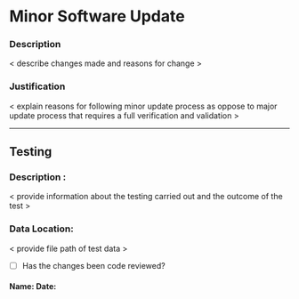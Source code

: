 # Minor Software Update 

### Description 

< describe changes made and reasons for change > 


### Justification 

< explain reasons for following minor update process as oppose to major update process
  that requires a full verification and validation >
  
  
  
_________________________________________________________________________________________________



## Testing

### Description :

< provide information about the testing carried out and the outcome of the test >

### Data Location:

< provide file path of test data >



- [ ] Has the changes been code reviewed? 



#### Name:                              Date:
